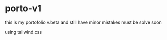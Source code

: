 # porto-v1
 this is my portofolio v.beta and still have minor mistakes must be solve soon 

 using tailwind.css 
